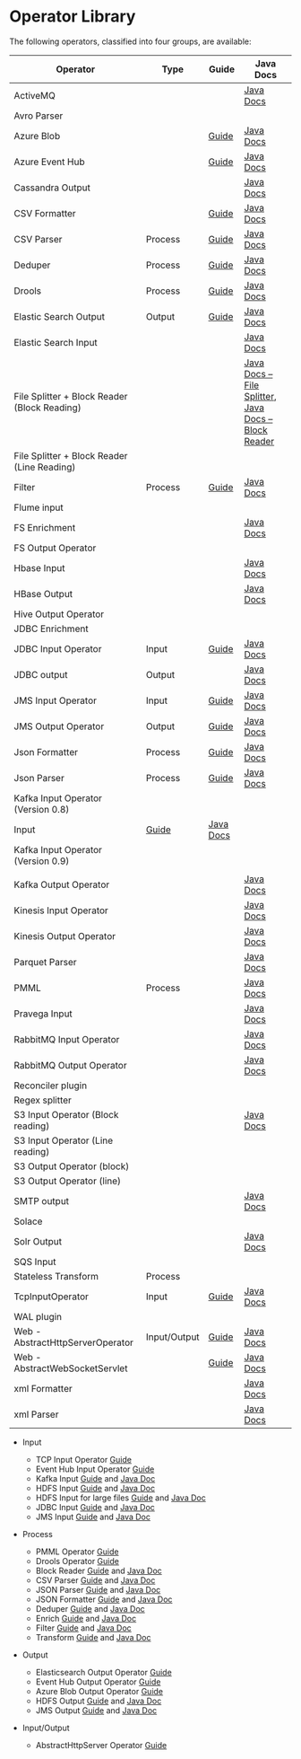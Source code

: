 Operator Library
================

The following operators, classified into four groups, are available:

| **Operator** | **Type** | **Guide** | **Java Docs** |
| --- | --- | --- | --- |
| ActiveMQ |   |   | [Java Docs](https://www.datatorrent.com/docs/saarang/apidocs/latest/com/datatorrent/activemq/AbstractActiveMQInputOperator.html)|
| Avro Parser |   |   |   |
| Azure Blob |   | [Guide](operators/azure\_blob.md) | [Java Docs](https://www.datatorrent.com/docs/saarang/apidocs/latest/com/datatorrent/azure/blob/package-summary.html)|
| Azure Event Hub |   | [Guide](operators/eventhuboutput.md) | [Java Docs]( https://www.datatorrent.com/docs/saarang/apidocs/latest/com/datatorrent/azure/eventhub/package-summary.html)
| Cassandra Output |   |   | [Java Docs](https://www.datatorrent.com/docs/dt-malhar/apidocs/latest/com/datatorrent/contrib/cassandra/CassandraPOJOOutputOperator.html) |
| CSV Formatter |   | [Guide](http://apex.apache.org/docs/malhar/operators/csvformatter/) | [Java Docs](https://www.datatorrent.com/docs/dt-malhar/apidocs/latest/com/datatorrent/contrib/formatter/CsvFormatter.html) |
| CSV Parser |  Process | [Guide](http://apex.apache.org/docs/malhar/operators/csvParserOperator/) | [Java Docs](https://www.datatorrent.com/docs/dt-malhar/apidocs/latest/com/datatorrent/contrib/parser/AbstractCsvParser.html) |
| Deduper |  Process | [Guide](operators/deduper.md) | [Java Docs](https://www.datatorrent.com/docs/dt-malhar/apidocs/latest/org/apache/apex/malhar/lib/dedup/AbstractDeduper.html) |
| Drools |  Process | [Guide](operators/drools\_operator.md) | [Java Docs](https://www.datatorrent.com/docs/saarang/apidocs/latest/com/datatorrent/drools/operator/DroolsOperator.html) |
| Elastic Search Output | Output  | [Guide](operators/elasticsearch.md) | [Java Docs](https://www.datatorrent.com/docs/dt-malhar/apidocs/latest/com/datatorrent/contrib/elasticsearch/AbstractElasticSearchOutputOperator.html) |
| Elastic Search Input |   |   | [Java Docs](https://www.datatorrent.com/docs/dt-malhar/apidocs/latest/com/datatorrent/contrib/elasticsearch/AbstractElasticSearchInputOperator.html) |
| File Splitter + Block Reader (Block Reading) |   |   | [Java Docs – File Splitter]( https://www.datatorrent.com/docs/dt-malhar/apidocs/latest/com/datatorrent/lib/io/fs/AbstractFileSplitter.html), [Java Docs – Block Reader]( https://www.datatorrent.com/docs/dt-malhar/apidocs/latest/com/datatorrent/lib/io/block/AbstractBlockReader.html) |
| File Splitter + Block Reader (Line Reading) |   |   |   |
| Filter | Process  | [Guide](http://apex.apache.org/docs/malhar/operators/filter/) | [Java Docs]( https://www.datatorrent.com/docs/dt-malhar/apidocs/latest/com/datatorrent/lib/util/JavaScriptFilterOperator.html) |
| Flume input |   |   |   |
| FS Enrichment |   |   | [Java Docs]( https://www.datatorrent.com/docs/saarang/apidocs/latest/com/datatorrent/operators/fs/RepeatableLineByLineReader.html) |
| FS Output Operator |   |   |   |
| Hbase Input |   |   | [Java Docs](https://www.datatorrent.com/docs/dt-malhar/apidocs/latest/com/datatorrent/contrib/couchbase/AbstractCouchBaseInputOperator.html) |
| HBase Output |   |   | [Java Docs](https://www.datatorrent.com/docs/dt-malhar/apidocs/latest/com/datatorrent/contrib/couchbase/AbstractCouchBaseOutputOperator.html) |
| Hive Output Operator |   |   |   |
| JDBC Enrichment |   |   |   |
| JDBC Input Operator |  Input | [Guide](https://github.com/apache/apex-malhar/blob/master/docs/operators/jdbcPollInputOperator.md) | [Java Docs](https://www.datatorrent.com/docs/dt-malhar/apidocs/latest/com/datatorrent/lib/db/jdbc/AbstractJdbcInputOperator.html) |
| JDBC output | Output  |   | [Java Docs](https://www.datatorrent.com/docs/dt-malhar/apidocs/latest/com/datatorrent/lib/db/jdbc/AbstractJdbcPOJOOutputOperator.html) |
| JMS Input Operator |  Input | [Guide](http://apex.apache.org/docs/malhar/operators/jmsInputOperator/) | [Java Docs](https://www.datatorrent.com/docs/dt-malhar/apidocs/latest/com/datatorrent/lib/io/jms/AbstractJMSInputOperator.html) |
| JMS Output Operator | Output  | [Guide](http://apex.apache.org/docs/malhar/operators/jmsMultiPortOutputOperator/) | [Java Docs](https://www.datatorrent.com/docs/dt-malhar/apidocs/latest/com/datatorrent/lib/io/jms/AbstractJMSOutputOperator.html) |
| Json Formatter | Process  | [Guide](http://apex.apache.org/docs/malhar/operators/jsonFormatter/) | [Java Docs](https://www.datatorrent.com/docs/dt-malhar/apidocs/latest/com/datatorrent/lib/formatter/JsonFormatter.html) |
| Json Parser | Process  | [Guide](http://apex.apache.org/docs/malhar/operators/jsonParser/) | [Java Docs](https://www.datatorrent.com/docs/dt-malhar/apidocs/latest/com/datatorrent/contrib/parser/JsonParser.html) |
| Kafka Input Operator (Version 0.8)
 |  Input | [Guide](operators/kafkaInputOperator.md) | [Java Docs](https://www.datatorrent.com/docs/dt-malhar/apidocs/latest/com/datatorrent/contrib/kafka/KafkaSinglePortStringInputOperator.html) |
| Kafka Input Operator (Version 0.9)
 |   |   |  |
| Kafka Output Operator |   |   | [Java Docs](https://www.datatorrent.com/docs/dt-malhar/apidocs/latest/com/datatorrent/contrib/kafka/AbstractKafkaOutputOperator.html) |
| Kinesis Input Operator |   |   | [Java Docs](https://www.datatorrent.com/docs/dt-malhar/apidocs/latest/com/datatorrent/contrib/kinesis/AbstractKinesisInputOperator.html) |
| Kinesis Output Operator |   |   | [Java Docs](https://www.datatorrent.com/docs/dt-malhar/apidocs/latest/com/datatorrent/contrib/kinesis/AbstractKinesisOutputOperator.html) |
| Parquet Parser |   |   | [Java Docs](https://www.datatorrent.com/docs/dt-malhar/apidocs/latest/com/datatorrent/contrib/parquet/AbstractParquetFileReader.html) |
| PMML | Process  |   | [Java Docs](https://www.datatorrent.com/docs/saarang/apidocs/latest/com/datatorrent/pmml/operator/AbstractPMMLScoringOperator.html) |
| Pravega Input |   |   | [Java Docs](https://www.datatorrent.com/docs/saarang/apidocs/latest/com/datatorrent/pravega/AbstractPravegaInputOperator.html) |
| RabbitMQ Input Operator |   |   | [Java Docs](https://www.datatorrent.com/docs/dt-malhar/apidocs/latest/com/datatorrent/contrib/rabbitmq/AbstractRabbitMQInputOperator.html) |
| RabbitMQ Output Operator |   |   | [Java Docs](https://www.datatorrent.com/docs/dt-malhar/apidocs/latest/com/datatorrent/contrib/rabbitmq/AbstractRabbitMQOutputOperator.html) |
| Reconciler plugin |   |   |  |
| Regex splitter |   |   |  |
| S3 Input Operator (Block reading) |   |   | [Java Docs](https://www.datatorrent.com/docs/dt-malhar/apidocs/latest/com/datatorrent/lib/io/fs/S3InputModule.html) |
| S3 Input Operator (Line reading) |   |   |  |
| S3 Output Operator (block) |   |   |  |
| S3 Output Operator (line) |   |   |  |
| SMTP output |   |   | [Java Docs](https://www.datatorrent.com/docs/dt-malhar/apidocs/latest/com/datatorrent/lib/io/SmtpOutputOperator.html) |
| Solace |   |   |  |
| Solr Output |   |   | [Java Docs](https://www.datatorrent.com/docs/dt-malhar/apidocs/latest/com/datatorrent/contrib/solr/AbstractSolrOutputOperator.html) |
| SQS Input |   |   |  |
| Stateless Transform | Process  |   |  |
| TcpInputOperator | Input  | [Guide](operators/tcpinputoperator.md) | [Java Docs](https://www.datatorrent.com/docs/saarang/apidocs/latest/com/datatorrent/web/TcpInputOperator.html) |
| WAL plugin |   |   |  |
| Web - AbstractHttpServerOperator | Input/Output  | [Guide](operators/abstracthttpserver.md) | [Java Docs](https://www.datatorrent.com/docs/saarang/apidocs/latest/com/datatorrent/web/AbstractHttpServerOperator.html) |
| Web - AbstractWebSocketServlet |   | [Guide](operators/abstracthttpserver.md) | [Java Docs]( https://www.datatorrent.com/docs/saarang/apidocs/latest/com/datatorrent/web/AbstractWebSocketServlet.html) |
| xml Formatter |   |   | [Java Docs](https://www.datatorrent.com/docs/dt-malhar/apidocs/latest/com/datatorrent/lib/formatter/XmlFormatter.html) |
| xml Parser |   |   | [Java Docs](https://www.datatorrent.com/docs/dt-malhar/apidocs/latest/com/datatorrent/lib/parser/XmlParser.html) |

- Input
    + TCP Input Operator [Guide](operators/tcpinputoperator.md)
    + Event Hub Input Operator [Guide](operators/eventhubinput.md)
    + Kafka Input [Guide](http://apex.apache.org/docs/malhar/operators/kafkaInputOperator/)
      and [Java Doc](https://ci.apache.org/projects/apex-malhar/apex-malhar-javadoc-release-3.6/com/datatorrent/contrib/kafka/KafkaSinglePortStringInputOperator.html)
    + HDFS Input [Guide](http://apex.apache.org/docs/malhar/operators/fsInputOperator/)
      and [Java Doc](https://ci.apache.org/projects/apex-malhar/apex-malhar-javadoc-release-3.6/com/datatorrent/demos/wordcount/LineReader.html)
    + HDFS Input for large files [Guide](http://apex.apache.org/docs/malhar/operators/file_splitter/)
      and [Java Doc](https://ci.apache.org/projects/apex-malhar/apex-malhar-javadoc-release-3.6/com/datatorrent/lib/io/fs/FileSplitter.html)
    + JDBC Input [Guide](https://github.com/apache/apex-malhar/blob/master/docs/operators/jdbcPollInputOperator.md)
       and [Java Doc](https://ci.apache.org/projects/apex-malhar/apex-malhar-javadoc-release-3.6/com/datatorrent/lib/db/jdbc/JdbcPollInputOperator.html)
    + JMS Input [Guide](http://apex.apache.org/docs/malhar/operators/jmsInputOperator/)
      and [Java Doc](https://ci.apache.org/projects/apex-malhar/apex-malhar-javadoc-release-3.6/com/datatorrent/lib/io/jms/JMSStringInputOperator.html)

- Process
    + PMML Operator [Guide](operators/PMML_operator.md)
    + Drools Operator [Guide](operators/drools_operator.md)
    + Block Reader [Guide](http://apex.apache.org/docs/malhar/operators/block_reader/)
      and [Java Doc](https://ci.apache.org/projects/apex-malhar/apex-malhar-javadoc-release-3.6/com/datatorrent/contrib/parser/AbstractBlockReader.html)
    + CSV Parser [Guide](http://apex.apache.org/docs/malhar/operators/csvParserOperator/)
      and [Java Doc](https://ci.apache.org/projects/apex-malhar/apex-malhar-javadoc-release-3.6/com/datatorrent/contrib/parser/CsvParser.html)
    + JSON Parser [Guide](http://apex.apache.org/docs/malhar/operators/jsonParser/)
      and [Java Doc](https://ci.apache.org/projects/apex-malhar/apex-malhar-javadoc-release-3.6/com/datatorrent/contrib/parser/JsonParser.html)
    + JSON Formatter  [Guide](http://apex.apache.org/docs/malhar/operators/jsonFormatter/)
      and [Java Doc](https://ci.apache.org/projects/apex-malhar/apex-malhar-javadoc-release-3.6/com/datatorrent/lib/formatter/JsonFormatter.html)
    + Deduper  [Guide](http://apex.apache.org/docs/malhar/operators/deduper/)
      and [Java Doc](https://ci.apache.org/projects/apex-malhar/apex-malhar-javadoc-release-3.6/org/apache/apex/malhar/lib/dedup/AbstractDeduper.html)
    + Enrich [Guide](http://apex.apache.org/docs/malhar/operators/enricher/)
      and [Java Doc](https://ci.apache.org/projects/apex-malhar/apex-malhar-javadoc-release-3.6/com/datatorrent/contrib/enrich/AbstractEnricher.html)
    + Filter  [Guide](http://apex.apache.org/docs/malhar/operators/filter/)
      and [Java Doc](https://ci.apache.org/projects/apex-malhar/apex-malhar-javadoc-release-3.6/com/datatorrent/lib/filter/FilterOperator.html)
    + Transform  [Guide](http://apex.apache.org/docs/malhar/operators/transform/)
      and [Java Doc](https://ci.apache.org/projects/apex-malhar/apex-malhar-javadoc-release-3.6/com/datatorrent/lib/filter/TransformOperator.html)

- Output
    + Elasticsearch Output Operator [Guide](operators/elasticsearch.md)
    + Event Hub Output Operator [Guide](operators/eventhuboutput.md)
    + Azure Blob Output Operator [Guide](operators/azure_blob.md)
    + HDFS Output [Guide](http://apex.apache.org/docs/malhar/operators/file_output)
      and [Java Doc](https://ci.apache.org/projects/apex-malhar/apex-malhar-javadoc-release-3.6/com/datatorrent/lib/io/fs/AbstractFileOutputOperator.html)
    + JMS Output [Guide](http://apex.apache.org/docs/malhar/operators/jmsMultiPortOutputOperator/)
      and [Java Doc](https://ci.apache.org/projects/apex-malhar/apex-malhar-javadoc-release-3.6/com/datatorrent/lib/io/jms/JMSMultiPortOutputOperator.html)

- Input/Output
    + AbstractHttpServer Operator [Guide](operators/abstracthttpserver.md)
